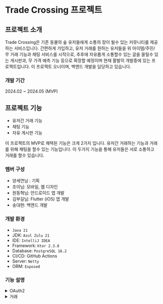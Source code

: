 # Trade Crossing 프로젝트

## 프로젝트 소개

Trade Crossing은 기존 동물의 숲 유저들에게 소통의 장이 될수 있는 커뮤니티를 제공하는 서비스입니다. 간편하게 가입하고, 유저 거래를 원하는 유저들을 위 아이템/주민/무 거래 기능과 채팅 서비스를
시작으로, 추후에 자유롭게 소통할수 있는 글을 올릴수 있는 게시판과, 무 가격 예측 기능 등으로 확장할 예정이며 현재 활발히 개발중에 있는 프로젝트입니다. 이 프로젝트 오너이며, 백엔드 개발을 담당하고 있습니다.

### 개발 기간

2024.02 ~ 2024.05 (MVP)

## 프로젝트 기능

- 유저간 거래 기능
- 채팅 기능
- 자유 게시판 기능

이 프로젝트의 MVP로 채택된 기능은 크게 2가지 입니다. 유저간 거래하는 기능과 거래를 위해 채팅을 할수 있는 기능입니다. 이 두가지 기능을 통해 유저들은 서로 소통하고 거래를 할수 있습니다.

### 멤버 구성

- 양세연님 : 기획
- 조이님: 모바일, 웹 디자인
- 원동혁님: 안드로이드 앱 개발
- 김부길님: Flutter (iOS) 앱 개발
- 송대현: 백엔드 개발

### 개발 환경

- `Java 21`
- JDK: `Azul Zulu 21`
- IDE: `IntelliJ IDEA`
- Framework: `Ktor 2.3.8`
- Database: `PostgreSQL 16.2`
- CI/CD: GitHub Actions
- Server: `Netty`
- ORM: `Exposed`

### 기능 설명

<details>
	<summary>OAuth2</summary>

OAuth2를 도입해서 유저들이 간편하게 가입하고 로그인할수 있도록 하였습니다. 현재는 구글 로그인, 카카오 로그인, 애플 로그인(iOS 전용)를 지원하고 있습니다.

</details>

<details>
	<summary>거래</summary>

아이템, 주민 입/분양, 무 거래 기능을 제공합니다. 유저들은 원하는 아이템을 등록하고, 원하는 아이템을 찾을수 있습니다. 또한, 거래를 위해 채팅을 할수 있습니다.
MVP이 성공적으로 개발 된다면, 시세 기능등의 기능을 추가할 예정입니다.

</details>

